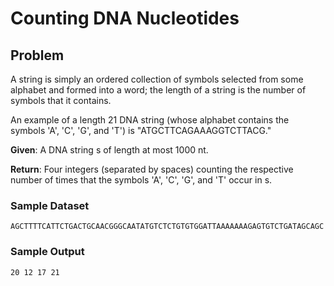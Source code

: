 # Counting DNA Nucleotides

## Problem 

A string is simply an ordered collection of symbols selected from some alphabet and formed into a word; the length of a string is the number of symbols that it contains.

An example of a length 21 DNA string (whose alphabet contains the symbols 'A', 'C', 'G', and 'T') is "ATGCTTCAGAAAGGTCTTACG."

__Given__: A DNA string s of length at most 1000 nt.

__Return__: Four integers (separated by spaces) counting the respective number of times that the symbols 'A', 'C', 'G', and 'T' occur in s.

### Sample Dataset

`AGCTTTTCATTCTGACTGCAACGGGCAATATGTCTCTGTGTGGATTAAAAAAAGAGTGTCTGATAGCAGC`

### Sample Output

`20 12 17 21`
